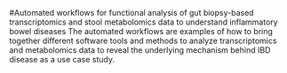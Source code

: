 #Automated workflows for functional analysis of gut biopsy-based transcriptomics and stool metabolomics data to understand inflammatory bowel diseases
The automated workflows are examples of how to bring together different software tools and methods to analyze transcriptomics and metabolomics data to reveal the underlying mechanism behind IBD disease as a use case study.
